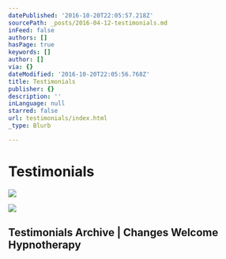 ```yaml
---
datePublished: '2016-10-20T22:05:57.218Z'
sourcePath: _posts/2016-04-12-testimonials.md
inFeed: false
authors: []
hasPage: true
keywords: []
author: []
via: {}
dateModified: '2016-10-20T22:05:56.768Z'
title: Testimonials
publisher: {}
description: ''
inLanguage: null
starred: false
url: testimonials/index.html
_type: Blurb

---
```

# Testimonials
![](https://s3-us-west-2.amazonaws.com/the-grid-img/p/1faeee12bedb06fc5208bb787217ef88af131558.jpg)

<article style=""><img src="http://www.changeswelcome.com/wp-content/uploads/2016/03/cw.jpg" /><h1>Testimonials Archive | Changes Welcome Hypnotherapy</h1></article>